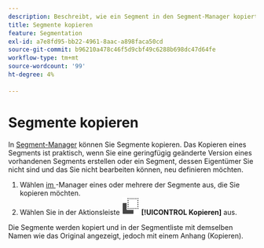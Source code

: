 ```yaml
---
description: Beschreibt, wie ein Segment in den Segment-Manager kopiert wird
title: Segmente kopieren
feature: Segmentation
exl-id: a7e8fd95-bb22-4961-8aac-a898faca50cd
source-git-commit: b96210a478c46f5d9cbf49c6288b698dc47d64fe
workflow-type: tm+mt
source-wordcount: '99'
ht-degree: 4%

---
```


# Segmente kopieren

In [Segment-Manager](seg-manage.md) können Sie Segmente kopieren. Das Kopieren eines Segments ist praktisch, wenn Sie eine geringfügig geänderte Version eines vorhandenen Segments erstellen oder ein Segment, dessen Eigentümer Sie nicht sind und das Sie nicht bearbeiten können, neu definieren möchten.

1. Wählen [ im ](seg-manage.md)-Manager eines oder mehrere der Segmente aus, die Sie kopieren möchten.
1. Wählen Sie in der Aktionsleiste ![Kopieren](/help/assets/icons/Copy.svg) **[!UICONTROL Kopieren]** aus.

Die Segmente werden kopiert und in der Segmentliste mit demselben Namen wie das Original angezeigt, jedoch mit einem Anhang (Kopieren).
